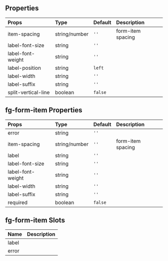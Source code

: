 ## Properties

|Props|Type|Default|Description|
|:--|:--|:--|:--|
|item-spacing|string/number|`''`|form-item spacing|
|label-font-size|string|`''`||
|label-font-weight|string|`''`||
|label-position|string|`left`||
|label-width|string|`''`||
|label-suffix|string|`''`||
|split-vertical-line|boolean|`false`||

## fg-form-item Properties

|Props|Type|Default|Description|
|:--|:--|:--|:--|
|error|string|`''`||
|item-spacing|string/number|`''`|form-item spacing|
|label|string|`''`||
|label-font-size|string|`''`||
|label-font-weight|string|`''`||
|label-width|string|`''`||
|label-suffix|string|`''`||
|required|boolean|`false`||

## fg-form-item Slots

|Name|Description|
|:--|:--|
|label||
|error||
